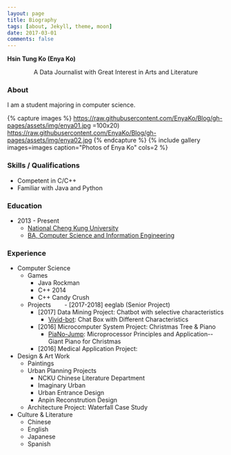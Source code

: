 ```yaml
---
layout: page
title: Biography
tags: [about, Jekyll, theme, moon]
date: 2017-03-01
comments: false
---
```


**Hsin Tung Ko (Enya Ko)**
<center> A Data Journalist with Great Interest in Arts and Literature </center>

### About
I am a student majoring in computer science.

{% capture images %}
    https://raw.githubusercontent.com/EnyaKo/Blog/gh-pages/assets/img/enya01.jpg =100x20)
    https://raw.githubusercontent.com/EnyaKo/Blog/gh-pages/assets/img/enya02.jpg
{% endcapture %}
{% include gallery images=images caption="Photos of Enya Ko" cols=2 %}

### Skills / Qualifications
* Competent in C/C++
* Familiar with Java and Python

### Education
- 2013 - Present
    - [National Cheng Kung University](http://web.ncku.edu.tw/bin/home.php?Lang=en)
    - [BA, Computer Science and Information Engineering](http://www.csie.ncku.edu.tw/ncku_csie/?lang=en)

### Experience
- Computer Science
    - Games
        - Java Rockman
        - C++ 2014
        - C++ Candy Crush
    - Projects
        - [2017-2018] eeglab (Senior Project)           
        - [2017] Data Mining Project: Chatbot with selective characteristics 
            - <a href="https://github.com/Lee-W/vivid-bot">Vivid-bot</a>: Chat Box with Different Characteristics    
        - [2016] Microcomputer System Project: Christmas Tree & Piano    
            - <a href="https://github.com/EnyaKo/PiaNo-Jump">PiaNo-Jump</a>: Microprocessor Principles and Application--Giant Piano for Christmas
        - [2016] Medical Application Project: 
- Design & Art Work
    - Paintings
    - Urban Planning Projects
        - NCKU Chinese Literature Department
        - Imaginary Urban
        - Urban Entrance Design
        - Anpin Reconstrution Design
    - Architecture Project: Waterfall Case Study
- Culture & Literature
    - Chinese
    - English
    - Japanese
    - Spanish


